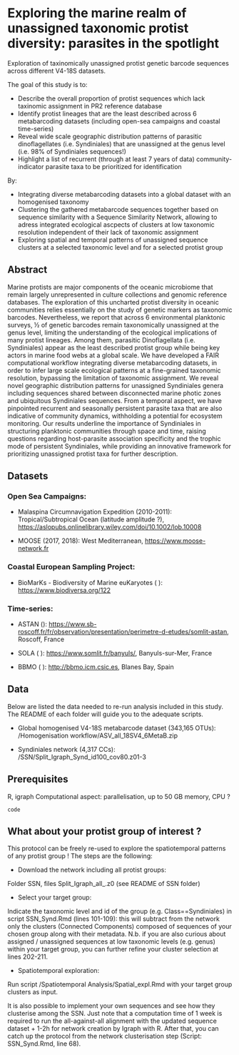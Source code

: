 # Exploring the marine realm of unassigned taxonomic protist diversity: parasites in the spotlight

Exploration of taxinomically unassigned protist genetic barcode sequences across different V4-18S datasets. 


The goal of this study is to:
* Describe the overall proportion of protist sequences which lack taxinomic assignment in PR2 reference database
* Identify protist lineages that are the least described across 6 metabarcoding datasets (including open-sea campaigns and coastal time-series)
* Reveal wide scale geographic distribution patterns of parasitic dinoflagellates (i.e. Syndiniales) that are unassigned at the genus level (i.e. 98% of Syndiniales sequences!)
* Highlight a list of recurrent (through at least 7 years of data) community-indicator parasite taxa to be prioritized for identification

By:
* Integrating diverse metabarcoding datasets into a global dataset with an homogenised taxonomy
* Clustering the gathered metabarcode sequences together based on sequence similarity with a Sequence Similarity Network, allowing to adress integrated ecological ascpects of clusters at low taxonomic resolution independent of their lack of taxonomic assignment
* Exploring spatial and temporal patterns of unassigned sequence clusters at a selected taxonomic level and for a selected protist group


## Abstract

Marine protists are major components of the oceanic microbiome that remain largely unrepresented in culture collections and genomic reference databases. The exploration of this uncharted protist diversity in oceanic communities relies essentially on the study of genetic markers as taxonomic barcodes. Nevertheless, we report that across 6 environmental planktonic surveys, ½ of genetic barcodes remain taxonomically unassigned at the genus level, limiting the understanding of the ecological implications of many protist lineages. Among them, parasitic Dinoflagellata (i.e. Syndiniales) appear as the least described protist group while being key actors in marine food webs at a global scale. We have developed a FAIR computational workflow integrating diverse metabarcoding datasets, in order to infer large scale ecological patterns at a fine-grained taxonomic resolution, bypassing the limitation of taxonomic assignment. We reveal novel geographic distribution patterns for unassigned Syndiniales genera including sequences shared between disconnected marine photic zones and ubiquitous Syndiniales sequences. From a temporal aspect, we have pinpointed recurrent and seasonally persistent parasite taxa that are also indicative of community dynamics, withholding a potential for ecosystem monitoring. Our results underline the importance of Syndiniales in structuring planktonic communities through space and time, raising questions regarding host-parasite association specificity and the trophic mode of persistent Syndiniales, while providing an innovative framework for prioritizing unassigned protist taxa for further description.


## Datasets

### Open Sea Campaigns:
* Malaspina Circumnavigation Expedition (2010-2011): Tropical/Subtropical Ocean (latitude amplitude ?), https://aslopubs.onlinelibrary.wiley.com/doi/10.1002/lob.10008


* MOOSE (2017, 2018): West Mediterranean, https://www.moose-network.fr

### Coastal European Sampling Project:
* BioMarKs - Biodiversity of Marine euKaryotes ( ): https://www.biodiversa.org/122

### Time-series:
* ASTAN (): https://www.sb-roscoff.fr/fr/observation/presentation/perimetre-d-etudes/somlit-astan, Roscoff, France

* SOLA ( ): https://www.somlit.fr/banyuls/, Banyuls-sur-Mer, France

* BBMO ( ): http://bbmo.icm.csic.es, Blanes Bay, Spain


## Data
Below are listed the data needed to re-run analysis included in this study. The README of each folder will guide you to the adequate scripts.
* Global homogenised V4-18S metabarcode dataset (343,165 OTUs): 
/Homogenisation workflow/ASV_all_18SV4_6MetaB.zip


* Syndiniales network (4,317 CCs): 
/SSN/Split_Igraph_Synd_id100_cov80.z01-3


## Prerequisites

R, igraph
Computational aspect: parallelisation, up to 50 GB memory, CPU ?

```
code
```

## What about your protist group of interest ?

This protocol can be freely re-used to explore the spatiotemporal patterns of any protist group ! The steps are the following:
* Download the network including all protist groups: 


Folder SSN, files Split_Igraph_all_.z0 (see README of SSN folder)


* Select your target group: 

Indicate the taxonomic level and id of the group (e.g. Class==Syndiniales) in script SSN_Synd.Rmd (lines 101-109): this will subtract from the network only the clusters (Connected Components) composed of sequences of your chosen group along with their metadata.
N.b. if you are also curious about assigned / unassigned sequences at low taxonomic levels (e.g. genus) within your target group, you can further refine your cluster selection at lines 202-211.

* Spatiotemporal exploration:

Run script /Spatiotemporal Analysis/Spatial_expl.Rmd with your target group clusters as input.


It is also possible to implement your own sequences and see how they clusterise among the SSN. Just note that a computation time of 1 week is required to run the all-against-all alignment with the updated sequence dataset + 1-2h for network creation by Igraph with R. After that, you can catch up the protocol from the network clusterisation step (Script: SSN_Synd.Rmd, line 68).



